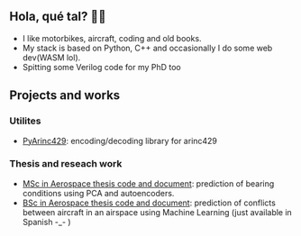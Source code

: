 ## Hola, qué tal? 👋👋 
- I like motorbikes, aircraft, coding and old books.
- My stack is based on Python, C++ and occasionally I do some web dev(WASM lol).
- Spitting some Verilog code for my PhD too

## Projects and works

### Utilites
* [PyArinc429](https://github.com/jaimebw/arinc429): encoding/decoding library for arinc429
### Thesis and reseach work
* [MSc in Aerospace thesis code and document](https://github.com/jaimebw/tfm): prediction of bearing conditions using PCA and autoencoders.
* [BSc in Aerospace thesis code and document](https://github.com/jaimebw/tfg): prediction of conflicts between aircraft in an airspace using Machine Learning (just available in Spanish -_- )

